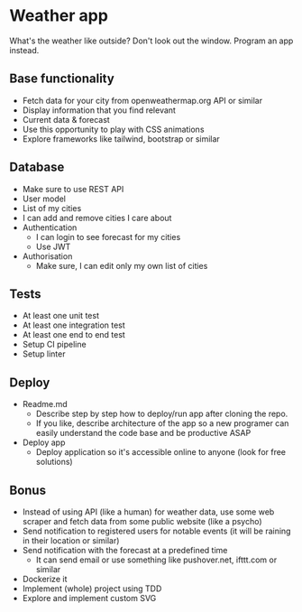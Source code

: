 # Weather app
What's the weather like outside? Don't look out the window. Program an app instead.
## Base functionality
- Fetch data for your city from openweathermap.org API or similar
- Display information that you find relevant
- Current data & forecast
- Use this opportunity to play with CSS animations
- Explore frameworks like tailwind, bootstrap or similar

## Database
- Make sure to use REST API
- User model
- List of my cities
- I can add and remove cities I care about
- Authentication
    - I can login to see forecast for my cities
    - Use JWT
- Authorisation
    - Make sure, I can edit only my own list of cities

## Tests
- At least one unit test
- At least one integration test
- At least one end to end test
- Setup CI pipeline
- Setup linter

## Deploy
- Readme.md
    - Describe step by step how to deploy/run app after cloning the repo.
    - If you like, describe architecture of the app so a new programer can easily understand the code base and be productive ASAP
- Deploy app
    - Deploy application so it's accessible online to anyone (look for free solutions)

## Bonus
- Instead of using API (like a human) for weather data, use some web scraper and fetch data from some public website (like a psycho)
- Send notification to registered users for notable events (it will be raining in their location or similar)
- Send notification with the forecast at a predefined time
    - It can send email or use something like pushover.net, ifttt.com or similar
- Dockerize it
- Implement (whole) project using TDD
- Explore and implement custom SVG